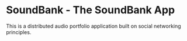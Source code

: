 # SoundBank - The SoundBank App

This is a distributed audio portfolio application built on social networking principles.